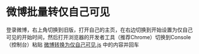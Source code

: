 # 微博批量转仅自己可见
登录微博，右上角切换到旧版，打开自己的主页，在右边切换到开始设置为仅自己可见的开始时间，然后打开浏览器的开发者工具（推荐Chrome）切换到Console（控制台）粘贴 [微博转换为仅自己可见.js](blob/master/微博转换为仅自己可见.js) 中的内容并回车
